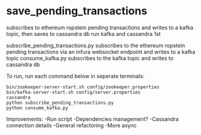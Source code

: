 # save_pending_transactions
subscribes to ethereum ropstein pending transactions and writes to a kafka topic, then saves to cassandra db
run kafka and cassandra 1st

subscribe_pending_transactions.py subscribes to the ethereum ropstein pending transactions via an infura websocket endpoint and writes to a kafka topic
consume_kafka.py subscribes to the kafka topic and writes to cassandra db

To run, run each command below in seperate terminals:
```
bin/zookeeper-server-start.sh config/zookeeper.properties
bin/kafka-server-start.sh config/server.properties 
cassandra
python subscribe_pending_transactions.py
python consume_kafka.py
```

Improvements:
-Run script
-Dependencies management?
-Cassandra connection details
-General refactoring
-More async
